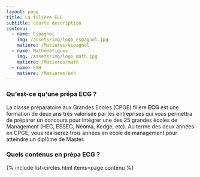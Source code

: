 ```yaml
---
layout: page
title: La filière ECG
subtitle: courte description
contenu:
  - name: Espagnol
    img: /assets/img/logo_espagnol.jpg
    matiere: /Matieres/espagnol
  - name: Mathématiques
    img: /assets/img/logo_math.jpg
    matiere: /Matieres/math
  - name: ESH
    matiere: /Matieres/esh
---
```


### Qu'est-ce qu'une prépa ECG ?

La classe préparatoire aux Grandes Ecoles (CPGE) filière **ECG** est une formation de deux ans très valorisée par les entreprises qui vous permettra de préparer un concours pour intégrer une des 25 grandes écoles de Management (HEC, ESSEC, Néoma, Kedge, etc). Au terme des deux années en CPGE, vous réaliserez trois années en école de management pour atteindre un diplôme de Master.


### Quels contenus en prépa ECG ?

{% include list-circles.html items=page.contenu %}
